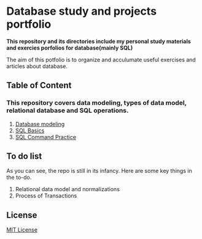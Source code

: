 # Database study and projects portfolio
**This repository and its directories include my personal study materials and exercies porfolios for database(mainly SQL)**

The aim of this potfolio is to organize and acculumate useful exercises and articles about database.

<!--
## Structure of this repository

As of now, the repository contains 3 main directories: [**Bookmarks**](bookmarks), [**Database with SQL**](database_sql) and [**Algorithms**](algorithms).
-->

## Table of Content
### This repository covers data modeling, types of data model, relational database and SQL operations.

1. [Database modeling](DatabaseModeling.md)
2. [SQL Basics](database_sql/SQL_basics.md)
3. [SQL Command Practice](database_sql/SQL_practice.md)


## To do list

As you can see, the repo is still in its infancy. Here are some key things in the to-do.

1. Relational data model and normalizations
2. Process of Transactions

## License

[MIT License](LICENSE)
